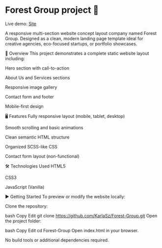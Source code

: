 # Forest Group project 🌲
Live demo: [Site](https://webszyk.github.io/Forest-Group/index)

A responsive multi-section website concept layout company named Forest Group. Designed as a clean, modern landing page template ideal for creative agencies, eco-focused startups, or portfolio showcases.

🌿 Overview
This project demonstrates a complete static website layout including:

Hero section with call-to-action

About Us and Services sections

Responsive image gallery

Contact form and footer

Mobile-first design

🖥️ Features
Fully responsive layout (mobile, tablet, desktop)

Smooth scrolling and basic animations

Clean semantic HTML structure

Organized SCSS-like CSS

Contact form layout (non-functional)

🛠 Technologies Used
HTML5

CSS3

JavaScript (Vanilla)

▶️ Getting Started
To preview or modify the website locally:

Clone the repository:

bash
Copy
Edit
git clone https://github.com/KarlaSz/Forest-Group.git
Open the project folder:

bash
Copy
Edit
cd Forest-Group
Open index.html in your browser.

No build tools or additional dependencies required.
